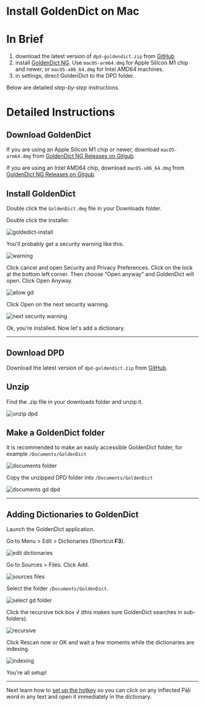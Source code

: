 # Install GoldenDict on Mac

# In Brief

1. download the latest version of `dpd-goldendict.zip` from [GitHub](https://github.com/digitalpalidictionary/dpd-db/releases/latest)
2. install [GoldenDict NG](https://github.com/xiaoyifang/goldendict-ng/releases/latest). Use `macOS-arm64.dmg` for Apple Silicon M1 chip and newer, or `macOS-x86_64.dmg` for Intel AMD64 machines.
3. in settings, direct GoldenDict to the DPD folder.

Below are detailed *step-by-step* instructions. 

# Detailed Instructions

## Download GoldenDict

If you are using an Apple Silicon M1 chip or newer, download `macOS-arm64.dmg` from [GoldenDict NG Releases on Gitgub](https://github.com/digitalpalidictionary/dpd-db/releases/latest).

If you are using an Intel AMD64 chip, download `macOS-x86_64.dmg` from [GoldenDict NG Releases on Gitgub](https://github.com/digitalpalidictionary/dpd-db/releases/latest). 


## Install GoldenDict

Double click the `GoldenDict.dmg` file in your Downloads folder.

<!-- <img width="470" alt="download gd" src="../pics/mac-install/download%20gd.png"> -->

Double click the installer.

![goldedict-install](../pics/mac-install/goldendict%20install.png)


You'll probably get a security warning like this. 

![warning](../pics/mac-install/warning.png)

Click cancel and open Security and Privacy Preferences. Click on the lock at the bottom left corner. Then choose “Open anyway” and GoldenDict will open. Click Open Anyway.

![allow gd](../pics/mac-install/allow%20gd.png)

Click Open on the next security warning. 

![next security warning](../pics/mac-install/next%20security%20warning.png)

Ok, you're installed. Now let's add a dictionary. 

-------------------------------------------------

## Download DPD

Download the latest version of `dpd-goldendict.zip` from [GitHub](https://github.com/digitalpalidictionary/dpd-db/releases/latest). 

## Unzip

Find the .zip file in your downloads folder and unzip it.

![unzip dpd](../pics/mac-install/unzip%20dpd.png)

## Make a GoldenDict folder

It is recommended to make an easily accessible GoldenDict folder, for example `/Documents/GoldenDict`

![documents folder](../pics/mac-install/documents%20folder.png)

Copy the unzipped DPD folder into `/Documents/GoldenDict`

![documents gd dpd](../pics/mac-install/documents%20gd%20dpd.png)

-------------------------------------------------

## Adding Dictionaries to GoldenDict

Launch the GoldenDict application.

Go to Menu > Edit > Dictionaries (Shortcut **F3**).

![edit dictionaries](../pics/mac-install/edit%20dictionaries.png)

Go to Sources > Files. Click Add.

![sources files](../pics/mac-install/sources%20files.png)

Select the folder `/Documents/GoldenDict`.

![select gd folder](../pics/mac-install/select%20gd%20folder.png)

Click the recursive tick box √ (this makes sure GoldenDict searches in sub-folders).

![recursive](../pics/mac-install/recursive.png)

Click Rescan now or OK and wait a few moments while the dictionaries are indexing.

![indexing](../pics/mac-install/indexing.png)

You're all setup!

-------------------------------------------------

Next learn how to [set up the hotkey](../goldendict/hotkey.md) so you can click on any inflected Pāḷi word in any text and open it immediately in the dictionary.

